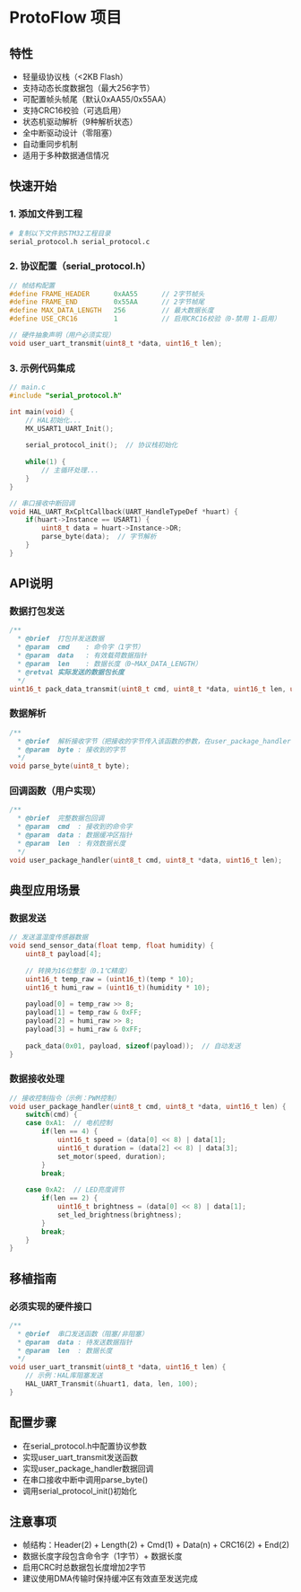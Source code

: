 # ProtoFlow 项目

## 特性
- 轻量级协议栈（<2KB Flash）
- 支持动态长度数据包（最大256字节）
- 可配置帧头帧尾（默认0xAA55/0x55AA）
- 支持CRC16校验（可选启用）
- 状态机驱动解析（9种解析状态）
- 全中断驱动设计（零阻塞）
- 自动重同步机制
- 适用于多种数据通信情况

## 快速开始
### 1. 添加文件到工程
```bash
# 复制以下文件到STM32工程目录
serial_protocol.h serial_protocol.c 
```

### 2. 协议配置（serial_protocol.h）
```c
// 帧结构配置
#define FRAME_HEADER      0xAA55      // 2字节帧头
#define FRAME_END         0x55AA      // 2字节帧尾
#define MAX_DATA_LENGTH   256         // 最大数据长度
#define USE_CRC16         1           // 启用CRC16校验（0-禁用 1-启用）

// 硬件抽象声明（用户必须实现）
void user_uart_transmit(uint8_t *data, uint16_t len);
```

### 3. 示例代码集成
```c
// main.c
#include "serial_protocol.h"

int main(void) {
    // HAL初始化...
    MX_USART1_UART_Init();
    
    serial_protocol_init();  // 协议栈初始化
    
    while(1) {
        // 主循环处理...
    }
}

// 串口接收中断回调
void HAL_UART_RxCpltCallback(UART_HandleTypeDef *huart) {
    if(huart->Instance == USART1) {
        uint8_t data = huart->Instance->DR;
        parse_byte(data);  // 字节解析
    }
}
```

## API说明
### 数据打包发送

```c
/**
  * @brief  打包并发送数据
  * @param  cmd    : 命令字（1字节）
  * @param  data   : 有效载荷数据指针
  * @param  len    : 数据长度（0~MAX_DATA_LENGTH）
  * @retval 实际发送的数据包长度
  */
uint16_t pack_data_transmit(uint8_t cmd, uint8_t *data, uint16_t len, uint8_t *buffer);
```

### 数据解析
```c
/**
  * @brief  解析接收字节（把接收的字节传入该函数的参数，在user_package_handler中可以直接使用解析好的数据包）
  * @param  byte : 接收到的字节
  */
void parse_byte(uint8_t byte);
```

### 回调函数（用户实现）
```c
/**
  * @brief  完整数据包回调
  * @param  cmd  : 接收到的命令字
  * @param  data : 数据缓冲区指针
  * @param  len  : 有效数据长度
  */
void user_package_handler(uint8_t cmd, uint8_t *data, uint16_t len);
```

## 典型应用场景
### 数据发送
```c
// 发送温湿度传感器数据
void send_sensor_data(float temp, float humidity) {
    uint8_t payload[4];
    
    // 转换为16位整型（0.1℃精度）
    uint16_t temp_raw = (uint16_t)(temp * 10);
    uint16_t humi_raw = (uint16_t)(humidity * 10);
    
    payload[0] = temp_raw >> 8;
    payload[1] = temp_raw & 0xFF;
    payload[2] = humi_raw >> 8;
    payload[3] = humi_raw & 0xFF;
    
    pack_data(0x01, payload, sizeof(payload));  // 自动发送
}
```
### 数据接收处理
```c
// 接收控制指令（示例：PWM控制）
void user_package_handler(uint8_t cmd, uint8_t *data, uint16_t len) {
    switch(cmd) {
    case 0xA1:  // 电机控制
        if(len == 4) {
            uint16_t speed = (data[0] << 8) | data[1];
            uint16_t duration = (data[2] << 8) | data[3];
            set_motor(speed, duration);
        }
        break;
        
    case 0xA2:  // LED亮度调节
        if(len == 2) {
            uint16_t brightness = (data[0] << 8) | data[1];
            set_led_brightness(brightness);
        }
        break;
    }
}
```
## 移植指南
### 必须实现的硬件接口
```c
/**
  * @brief  串口发送函数（阻塞/非阻塞）
  * @param  data : 待发送数据指针
  * @param  len  : 数据长度
  */
void user_uart_transmit(uint8_t *data, uint16_t len) {
    // 示例：HAL库阻塞发送
    HAL_UART_Transmit(&huart1, data, len, 100);
}
```
## 配置步骤
- 在serial_protocol.h中配置协议参数
- 实现user_uart_transmit发送函数
- 实现user_package_handler数据回调
- 在串口接收中断中调用parse_byte()
- 调用serial_protocol_init()初始化

## 注意事项
- 帧结构：Header(2) + Length(2) + Cmd(1) + Data(n) + CRC16(2) + End(2)
- 数据长度字段包含命令字（1字节）+ 数据长度
- 启用CRC时总数据包长度增加2字节
- 建议使用DMA传输时保持缓冲区有效直至发送完成
